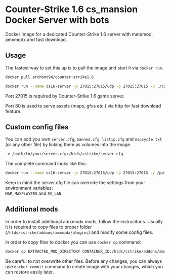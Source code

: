 # Counter-Strike 1.6 cs_mansion Docker Server with bots
Docker Image for a dedicated Counter-Strike 1.6 server with metamod, amxmodx and fast download.



## Usage

The fastest way to set this up is to pull the image and start it via `docker run`.

``` bash
docker pull archont94/counter-strike1.6
```

``` bash
docker run --name cs16-server -p 27015:27015/udp -p 27015:27015 -v ./cstrike:/hlds/cstrike --entrypoint /bin/sh archont94/counter-strike1.6:latest -c "service nginx start && ./hlds_run -game cstrike -strictportbind -ip 0.0.0.0 -port 27015 +sv_lan 0 +map cs_mansion -maxplayers 10 +localinfo mm_pluginsfile addons/metamod/plugins.ini +pb fillserver"
```

Port 27015 is required by Counter-Strike 1.6 game server.

Port 80 is used to serve assets (maps, gfxs etc.) via http for fast download feature. 

## Custom config files

You can add you own `server.cfg`, `banned.cfg`, `listip.cfg` and `mapcycle.txt` (or any other file) by linking them as volumes into the image.

``` bash
-v /path/to/your/server.cfg:/hlds/cstrike/server.cfg
```

The complete command looks like this:

``` bash
docker run --name cs16-server -p 27015:27015/udp -p 27015:27015 -v /path/to/your/server.cfg:/hlds/cstrike/server.cfg archont94/counter-strike1.6:latest
```

Keep in mind the server.cfg file can override the settings from your environment variables:  
`MAP`, `MAXPLAYERS` and `SV_LAN`

## Additional mods

In order to install additional amxmodx mods, follow the instrucitons. Usually it is required to copy files to proper folder (`/hlds/cstrike/addons/amxmodx/plugins`) and modify some config files.

In order to copy files to docker you can use `docker cp` command:

``` bash
docker cp EXTRACTED_MOD_DIRECTORY CONTAINER_ID:/hlds/cstrike/addons/amxmodx
```

Be careful to not overwrite other files. Before any changes, you can always use `docker commit` command to create image with your changes, which you can restore easily later.
